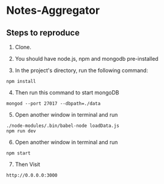 # Notes-Aggregator

## Steps to reproduce 

1. Clone.

2. You should have node.js, npm and mongodb pre-installed

3. In the project's directory, run the following command:

```
npm install
```

4. Then run this command to start mongoDB

```
mongod --port 27017 --dbpath=./data
```

5. Open another window in terminal and run

```
./node-modules/.bin/babel-node loadData.js
npm run dev
```

6. Open another window in terminal and run

```
npm start
```

7. Then Visit

```
http://0.0.0.0:3000
```
